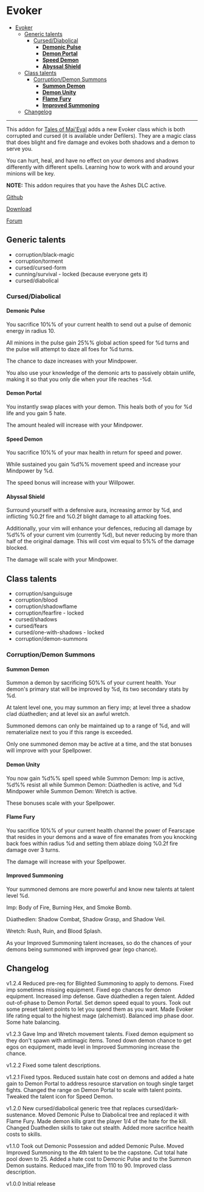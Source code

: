 # Evoker

- [Evoker](#evoker)
  - [Generic talents](#generic-talents)
    - [Cursed/Diabolical](#curseddiabolical)
      - [__Demonic Pulse__](#demonic-pulse)
      - [__Demon Portal__](#demon-portal)
      - [__Speed Demon__](#speed-demon)
      - [__Abyssal Shield__](#abyssal-shield)
  - [Class talents](#class-talents)
    - [Corruption/Demon Summons](#corruptiondemon-summons)
      - [__Summon Demon__](#summon-demon)
      - [__Demon Unity__](#demon-unity)
      - [__Flame Fury__](#flame-fury)
      - [__Improved Summoning__](#improved-summoning)
  - [Changelog](#changelog)

---

This addon for [Tales of Maj'Eyal](https://te4.org/) adds a new Evoker class which is both corrupted and cursed (it is available under Defilers). They are a magic class that does blight and fire damage and evokes both shadows and a demon to serve you.

You can hurt, heal, and have no effect on your demons and shadows differently with different spells. Learning how to work with and around your minions will be key.

__NOTE:__ This addon requires that you have the Ashes DLC active.

[Github](https://github.com/Werekracken/tome-evoker)

[Download](https://te4.org/games/addons/tome/evoker)

[Forum](https://forums.te4.org/viewtopic.php?f=50&t=52022)

## Generic talents

- corruption/black-magic
- corruption/torment
- cursed/cursed-form
- cunning/survival - locked (because everyone gets it)
- cursed/diabolical

### Cursed/Diabolical

#### __Demonic Pulse__

You sacrifice 10%% of your current health to send out a pulse of demonic energy in radius 10.

All minions in the pulse gain 25%% global action speed for %d turns and the pulse will attempt to daze all foes for %d turns.

The chance to daze increases with your Mindpower.

You also use your knowledge of the demonic arts to passively obtain unlife, making it so that you only die when your life reaches -%d.

#### __Demon Portal__

You instantly swap places with your demon. This heals both of you for %d life and you gain 5 hate.

The amount healed will increase with your Mindpower.

#### __Speed Demon__

You sacrifice 10%% of your max health in return for speed and power.

While sustained you gain %d%% movement speed and increase your Mindpower by %d.

The speed bonus will increase with your Willpower.

#### __Abyssal Shield__

Surround yourself with a defensive aura, increasing armor by %d, and inflicting %0.2f fire and %0.2f blight damage to all attacking foes.

Additionally, your vim will enhance your defences, reducing all damage by %d%% of your current vim (currently %d), but never reducing by more than half of the original damage. This will cost vim equal to 5%% of the damage blocked.

The damage will scale with your Mindpower.

## Class talents

- corruption/sanguisuge
- corruption/blood
- corruption/shadowflame
- corruption/fearfire - locked
- cursed/shadows
- cursed/fears
- cursed/one-with-shadows - locked
- corruption/demon-summons

### Corruption/Demon Summons

#### __Summon Demon__

Summon a demon by sacrificing 50%% of your current health. Your demon's primary stat will be improved by %d, its two secondary stats by %d.

At talent level one, you may summon an fiery imp; at level three a shadow clad dúathedlen; and at level six an awful wretch.

Summoned demons can only be maintained up to a range of %d, and will rematerialize next to you if this range is exceeded.

Only one summoned demon may be active at a time, and the stat bonuses will improve with your Spellpower.

#### __Demon Unity__

You now gain %d%% spell speed while Summon Demon: Imp is active, %d%% resist all while Summon Demon: Dúathedlen is active, and %d Mindpower while Summon Demon: Wretch is active.

These bonuses scale with your Spellpower.

#### __Flame Fury__

You sacrifice 10%% of your current health channel the power of Fearscape that resides in your demons and a wave of fire emanates from you knocking back foes within radius %d and setting them ablaze doing %0.2f fire damage over 3 turns.

The damage will increase with your Spellpower.

#### __Improved Summoning__

Your summoned demons are more powerful and know new talents at talent level %d.

Imp: Body of Fire, Burning Hex, and Smoke Bomb.

Dúathedlen: Shadow Combat, Shadow Grasp, and Shadow Veil.

Wretch: Rush, Ruin, and Blood Splash.

As your Improved Summoning talent increases, so do the chances of your demons being summoned with improved gear (ego chance).

## Changelog

v1.2.4
Reduced pre-req for Blighted Summoning to apply to demons. Fixed imp sometimes missing equipment. Fixed ego chances for demon equipment. Increased imp defense. Gave dúathedlen a regen talent. Added out-of-phase to Demon Portal. Set demon speed equal to yours. Took out some preset talent points to let you spend them as you want. Made Evoker life rating equal to the highest mage (alchemist). Balanced imp phase door. Some hate balancing.

v1.2.3
Gave Imp and Wretch movement talents.
Fixed demon equipment so they don't spawn with antimagic items.
Toned down demon chance to get egos on equipment, made level in Improved Summoning increase the chance.

v1.2.2
Fixed some talent descriptions.

v1.2.1
Fixed typos.
Reduced sustain hate cost on demons and added a hate gain to Demon Portal to address resource starvation on tough single target fights.
Changed the range on Demon Portal to scale with talent points.
Tweaked the talent icon for Speed Demon.

v1.2.0
New cursed/diabolical generic tree that replaces cursed/dark-sustenance.
Moved Demonic Pulse to Diabolical tree and replaced it with Flame Fury.
Made demon kills grant the player 1/4 of the hate for the kill.
Changed Duathedlen skills to take out stealth.
Added more sacrifice health costs to skills.

v1.1.0
Took out Demonic Possession and added Demonic Pulse. Moved Improved Summoning to the 4th talent to be the capstone.
Cut total hate pool down to 25. Added a hate cost to Demonic Pulse and to the Summon Demon sustains.
Reduced max_life from 110 to 90.
Improved class description.

v1.0.0
Initial release
